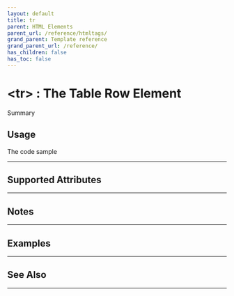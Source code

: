 ```yaml
---
layout: default
title: tr
parent: HTML Elements
parent_url: /reference/htmltags/
grand_parent: Template reference
grand_parent_url: /reference/
has_children: false
has_toc: false
---
```


# &lt;tr&gt; : The Table Row Element

Summary

## Usage

 The code sample

---

## Supported Attributes


---

## Notes


---

## Examples


---


## See Also


---

